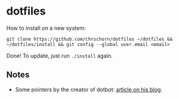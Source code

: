 # dotfiles

How to install on a new system:

```
git clone https://github.com/chrschorn/dotfiles ~/dotfiles && ~/dotfiles/install && git config --global user.email <email>
```

Done! To update, just run `./install` again.

## Notes

* Some pointers by the creator of dotbot: [article on his blog](http://www.anishathalye.com/2014/08/03/managing-your-dotfiles/).
